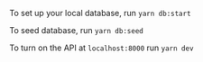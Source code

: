 To set up your local database, run `yarn db:start`

To seed database, run `yarn db:seed`

To turn on the API at `localhost:8000` run `yarn dev`
